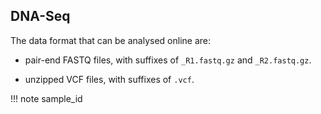 ## DNA-Seq

The data format that can be analysed online are:

- pair-end FASTQ files, with suffixes of  `_R1.fastq.gz` and `_R2.fastq.gz`.

- unzipped VCF files, with suffixes of `.vcf`.

!!! note 
    sample_id